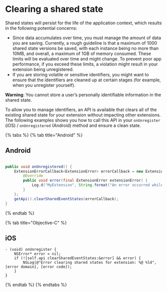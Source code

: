 # Clearing a shared state

Shared states will persist for the life of the application context, which results in the following potential concerns:

* Since data accumulates over time, you must manage the amount of data you are saving.  Currently, a rough guideline is that a maximum of 1000 shared state versions be saved, with each instance being no more than 10MB, and overall, a maximum of 1GB of memory consumed. These limits will be evaluated over time and might change. To prevent poor app performance, if you exceed these limits, a violation might result in your extension being unregistered.
* If you are storing volatile or sensitive identifiers, you might want to ensure that the identifiers are cleaned up at certain stages \(for example, when you unregister yourself\).    

**Warning**: You cannot store a user’s personally identifiable information in the shared state.

To allow you to manage identifiers, an API is available that clears all of the existing shared state for your extension without impacting other extensions. The following examples shows you how to call this API in your `onUnregister` \(iOS\) / `onUnregistered` \(Android\) method and ensure a clean state.

{% tabs %}
{% tab title="Android" %}
## Android

```java
																																													@Override
public void onUnregistered() {
    ExtensionErrorCallback<ExtensionError> errorCallback = new ExtensionErrorCallback<ExtensionError>() {
        @Override
        public void error(final ExtensionError extensionError) {
            Log.d("MyExtension", String.format("An error occurred while clearing the shared states %d %s", extensionError.getErrorCode(), extensionError.getErrorName()));
        }
    };
    getApi().clearSharedEventStates(errorCallback);
}
```
{% endtab %}

{% tab title="Objective-C" %}
## iOS

```text
- (void) onUnregister {
    NSError* error = nil;
    if (![self.api clearSharedEventStates:&error] && error) {
        NSLog(@"Error clearing shared states for extension: %@ %ld", [error domain], [error code]);
    }
}
```
{% endtab %}
{% endtabs %}

